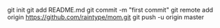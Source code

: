 git init
git add README.md
git commit -m "first commit"
git remote add origin https://github.com/raintype/mom.git
git push -u origin master